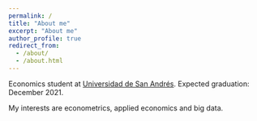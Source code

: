 ```yaml
---
permalink: /
title: "About me"
excerpt: "About me"
author_profile: true
redirect_from: 
  - /about/
  - /about.html
---
```


Economics student at [Universidad de San Andrés](https://udesa.edu.ar/). Expected graduation: December 2021.

My interests are econometrics, applied economics and big data.
